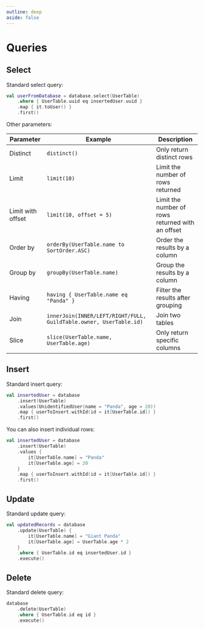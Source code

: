 ```yaml
---
outline: deep
aside: false
---
```


# Queries

## Select

Standard select query:

```kotlin
val userFromDatabase = database.select(UserTable)
    .where { UserTable.uuid eq insertedUser.uuid }
    .map { it.toUser() }
    .first()
```

Other parameters:

| Parameter | Example | Description |
| --- | --- | --- |
| Distinct | `distinct()` | Only return distinct rows |
| Limit | `limit(10)` | Limit the number of rows returned |
| Limit with offset | `limit(10, offset = 5)` | Limit the number of rows returned with an offset |
| Order by | `orderBy(UserTable.name to SortOrder.ASC)` | Order the results by a column 
| Group by | `groupBy(UserTable.name)` | Group the results by a column |
| Having | `having { UserTable.name eq "Panda" }` | Filter the results after grouping |
| Join | `innerJoin(INNER/LEFT/RIGHT/FULL, GuildTable.owner, UserTable.id)` | Join two tables |
| Slice | `slice(UserTable.name, UserTable.age)` | Only return specific columns |

## Insert

Standard insert query:

```kotlin
val insertedUser = database
    .insert(UserTable)
    .values(UnidentifiedUser(name = "Panda", age = 20))
    .map { userToInsert.withId(id = it[UserTable.id]) }
    .first()
```

You can also insert individual rows:

```kotlin
val insertedUser = database
    .insert(UserTable)
    .values {
        it[UserTable.name] = "Panda"
        it[UserTable.age] = 20
    }
    .map { userToInsert.withId(id = it[UserTable.id]) }
    .first()
```


## Update

Standard update query:

```kotlin
val updatedRecords = database
    .update(UserTable) {
        it[UserTable.name] = "Giant Panda"
        it[UserTable.age] = UserTable.age * 2
    }
    .where { UserTable.id eq insertedUser.id }
    .execute()
```

## Delete

Standard delete query:

```kotlin
database
    .delete(UserTable)
    .where { UserTable.id eq id }
    .execute()
```